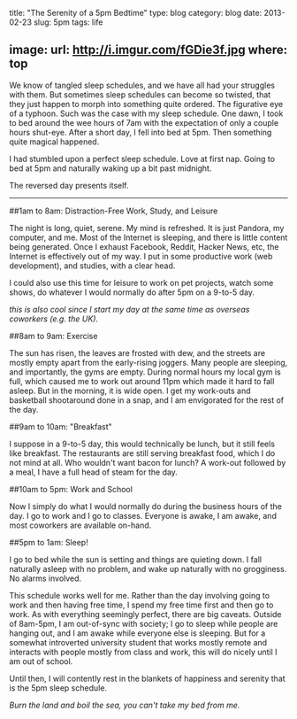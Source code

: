 title: "The Serenity of a 5pm Bedtime"
type: blog
category: blog
date: 2013-02-23
slug: 5pm
tags: life

image:
    url: http://i.imgur.com/fGDie3f.jpg
    where: top
---

We know of tangled sleep schedules, and we have all had your struggles with
them. But sometimes sleep schedules can become so twisted, that they just
happen to morph into something quite ordered. The figurative eye of a typhoon.
Such was the case with my sleep schedule. One dawn, I took to bed around the
wee hours of 7am with the expectation of only a couple hours shut-eye. After a
short day, I fell into bed at 5pm. Then something quite magical happened.

I had stumbled upon a perfect sleep schedule. Love at first nap. Going to bed
at 5pm and naturally waking up a bit past midnight.

The reversed day presents itself.

---

##1am to 8am: Distraction-Free Work, Study, and Leisure

The night is long, quiet, serene. My mind is refreshed. It is just Pandora, my
computer, and me. Most of the Internet is sleeping, and there is little
content being generated.  Once I exhaust Facebook, Reddit, Hacker News, etc, the
Internet is effectively out of my way. I put in some productive work (web
development), and studies, with a clear head.

I could also use this time for leisure to work on pet projects, watch some
shows, do whatever I would normally do after 5pm on a 9-to-5 day.

*this is also cool since I start my day at the same time as overseas
coworkers (e.g. the UK).*

##8am to 9am: Exercise

The sun has risen, the leaves are frosted with dew, and the streets are mostly
empty apart from the early-rising joggers. Many people are sleeping, and
importantly, the gyms are empty. During normal hours my local gym is full,
which caused me to work out around 11pm which made it hard to fall asleep. But
in the morning, it is wide open. I get my work-outs and basketball shootaround
done in a snap, and I am envigorated for the rest of the day.

##9am to 10am: "Breakfast"

I suppose in a 9-to-5 day, this would technically be lunch, but it still feels
like breakfast. The restaurants are still serving breakfast food, which I do
not mind at all. Who wouldn't want bacon for lunch? A work-out followed by a
meal, I have a full head of steam for the day.

##10am to 5pm: Work and School

Now I simply do what I would normally do during the business hours of the day.
I go to work and I go to classes. Everyone is awake, I am awake, and most
coworkers are available on-hand.

##5pm to 1am: Sleep!

I go to bed while the sun is setting and things are quieting down. I fall
naturally asleep with no problem, and wake up naturally with no grogginess. No
alarms involved.

This schedule works well for me. Rather than the day involving going to work
and then having free time, I spend my free time first and then go to work.  As
with everything seemingly perfect, there are big caveats. Outside of 8am-5pm, I
am out-of-sync with society; I go to sleep while people are hanging out, and I
am awake while everyone else is sleeping. But for a somewhat introverted
university student that works mostly remote and interacts with people mostly
from class and work, this will do nicely until I am out of school.

Until then, I will contently rest in the blankets of happiness and serenity
that is the 5pm sleep schedule.

*Burn the land and boil the sea, you can't take my bed from me.*

